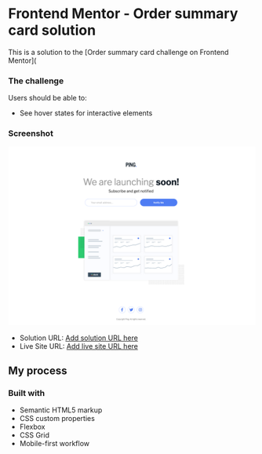 # Frontend Mentor - Order summary card solution

This is a solution to the [Order summary card challenge on Frontend Mentor](

### The challenge

Users should be able to:

- See hover states for interactive elements

### Screenshot

![](./screenshot.png)

- Solution URL: [Add solution URL here](https://your-solution-url.com)
- Live Site URL: [Add live site URL here](https://your-live-site-url.com)

## My process

### Built with

- Semantic HTML5 markup
- CSS custom properties
- Flexbox
- CSS Grid
- Mobile-first workflow
